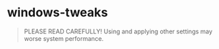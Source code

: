 # windows-tweaks

> PLEASE READ CAREFULLY! Using and applying other settings may worse system performance.

